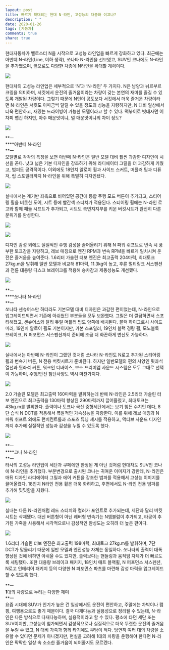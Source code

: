 ```yaml
---
layout: post
title: 빠르게 확대되는 현대 N-라인, 고성능의 대중화 이끄나?
description: " "
date: 2020-01-26
tags: [자동차]
comments: true
share: true
---
```



현대자동차가 벨로스터  N을 시작으로 고성능 라인업을 빠르게 강화하고 있다. 최근에는 아반떼  N-라인(Line, 이하 생략),  쏘나타  N-라인을 선보였고, SUV인 코나에도  N-라인을 추가했으며, 앞으로도 다양한 차종에  N라인을 확대할 계획이다.

[![](https://post-phinf.pstatic.net/MjAyMDExMjVfMjgw/MDAxNjA2MjY0NTU2OTkw.U0bAeTIEIwtxuTDbGKk0RslGQxBYT5-KLW-_DemFftMg.fiwt08qECEXZlgjho98K5eOJFNtYAvKbnHZ21wKkfmUg.JPEG/200923_%28%EC%82%AC%EC%A7%844%29_%ED%98%84%EB%8C%80%EC%B0%A8%2C_%EC%8F%98%EB%82%98%ED%83%80_N_%EB%9D%BC%EC%9D%B8_%EC%9D%B4%EB%AF%B8%EC%A7%80_%EA%B3%B5%EA%B0%9C_copy.jpg?type=w1200)](https://post.naver.com/viewer/postView.nhn?volumeNo=30060478&memberNo=3251907#)

현대차의 고성능 라인업은 세부적으로  ‘N’과  ‘N-라인’  두 가지다. N은 남양과 뉘르부르크링을 의미하며, 서킷에서 운전의 즐거움이라는 차량이 갖는 본연의 재미를 즐길 수 있도록 개발된 차량이다. 그렇기 때문에  N인이 공도보다 서킷에서 더욱 즐거운 차량이라면  N-라인은 서킷도 이따금씩 달릴 수 있을 정도의 성능을 자랑하지만, N 대비 일상에서 더욱 편안하고, 재밌는 드라이빙이 가능한 모델이라고 할 수 있다. 떡볶이로 빗대자면 어차피 맵긴 하지만, 아주 매운맛이냐,  덜 매운맛이냐의 차이 정도?

[![](https://post-phinf.pstatic.net/MjAyMDExMjVfMjcy/MDAxNjA2MjYyNzcxMzMx.tdmfuFWvMF9elli5qhFaAXZ5MaUcjPnt1mnx36sCPLQg.EqUMndqoRxVE6soaCVe1QcV_Y7Q2-4EltBsvtq1zfBIg.JPEG/Untitled-1l.jpg?type=w1200)](https://post.naver.com/viewer/postView.nhn?volumeNo=30060478&memberNo=3251907#)

**ㅡ  
****아반떼  N-라인  
****ㅡ**  
모델별로 각각의 특징을 보면 아반떼  N-라인은 일반 모델 대비 훨씬 과감한 디자인이 시선을 끈다. 낮고 넓은 기본 디자인을 강조하기 위해 라디에이터 그릴을 더 과감하게 키웠고, 범퍼도 공격적이다. 이외에도  18인치 알로이 휠과 사이드 스커트, 머플러 팁과 디퓨저, 립 스포일러까지  N-라인을 위해 특별히 디자인됐다.

[![](https://post-phinf.pstatic.net/MjAyMDExMjVfMTcg/MDAxNjA2MjYyNzcxMzIy.ty-wjT3MoGSGaoWB_MQRmXHtcZwn5vUbKrBFo3bxNIkg.TKkyIcDezv7RKmkeTzPGyTEiqNys40Rx5ZhDO_sgVy8g.JPEG/Hyundai-Elantra_N_Line-2021-1600-24.jpg?type=w1200)](https://post.naver.com/viewer/postView.nhn?volumeNo=30060478&memberNo=3251907#)

실내에서는 계기반 좌측으로 비어있던 공간에 통합 주행 모드 버튼이 추가되고, 스티어링 휠을 비롯한 도어, 시트 등에 빨간색 스티치가 적용된다. 스티어링 휠에는  N-라인 로고와 함께 패들 시프트가 추가되고, 시트도 측면지지부를 키운 버킷시트가 완전히 다른 분위기를 완성한다.

[![](https://post-phinf.pstatic.net/MjAyMDExMjVfMTUy/MDAxNjA2MjYyODUwMTkw.yj2IPttoiJLgPYFxwWJMl9aaJrUikfYecUuhDEADmx0g.P-du4ea2i7VkN_niZbR6ODqKsB0CScd0r2WN7T9TXT4g.JPEG/Untitled-j1l.jpg?type=w1200)](https://post.naver.com/viewer/postView.nhn?volumeNo=30060478&memberNo=3251907#)

[![](https://post-phinf.pstatic.net/MjAyMDExMjVfMTgg/MDAxNjA2MjYyNzcxMzMw.i6TcKYZqdFwLf8UQsnyDYYmamlpO8ebgstS3ilHNKekg.-ffPk2IXOCNyWBENrVeOXsC9yihX8Pd9rEcExos8ozcg.JPEG/Untitled-2.jpg?type=w1200)](https://post.naver.com/viewer/postView.nhn?volumeNo=30060478&memberNo=3251907#)

디자인 감성 외에도 실질적인 주행 감성을 끌어올리기 위해  N 파워 쉬프트로 변속 시 풍부한 토크감을 자랑하고, 레브 매칭으로 엔진  RPM과 변속  RPM을 빠르게 일치시켜 운전은 즐거움을 높여준다. 1.6리터 가솔린 터보 엔진은 최고출력  204마력, 최대토크  27kg.m을 발휘해 일반 모델과 비교해  81마력, 11.3kg이 높고, 후륜 멀티링크 서스펜션과 전륜 대용량 디스크 브레이크를 적용해 승차감과 제동성능도 개선했다.

[![](https://post-phinf.pstatic.net/MjAyMDExMjVfNDQg/MDAxNjA2MjYyNzcxMzI4.g0qWMzNWo8TIEyMfVZicdvJI2sgDtm91b8waBOgT5Osg.j1TTw2EvbnSR_5MdoSe3zwO5Tb0jadZyMkfRHYDHlgcg.JPEG/200923_%28%EC%82%AC%EC%A7%841%29_%ED%98%84%EB%8C%80%EC%B0%A8%2C_%EC%8F%98%EB%82%98%ED%83%80_N_%EB%9D%BC%EC%9D%B8_%EC%9D%B4%EB%AF%B8%EC%A7%80_%EA%B3%B5%EA%B0%9C.jpg?type=w1200)](https://post.naver.com/viewer/postView.nhn?volumeNo=30060478&memberNo=3251907#)

**ㅡ  
****쏘나타  N-라인  
****ㅡ**  
쏘나타 센슈어스만 하더라도 기본모델 대비 디자인은 과감한 편이었는데, N-라인으로 업그레이드되면서 기존에 아쉬웠던 부분들을 모두 보완했다. 그릴은 더 깔끔하면서 스포티해졌고, 센슈어스와 달리 듀얼 머플러 팁도 양쪽에 배치된다. 블랙 하이그로시 사이드미러, 19인치 알로이 휠도 기본이지만, 카본 스포일러, 19인치 블랙 경량 휠, 모노블록 브레이크, N 퍼포먼스 서스펜션까지 준비해 조금 더 화끈하게 변신도 가능하다.

[![](https://post-phinf.pstatic.net/MjAyMDExMjVfODIg/MDAxNjA2MjYyNzcxMzMw.1MTCaTBZ7cj32RofPjMbT_FgsrEBihlMkfrh4s2zxd0g.VTluep-DRcAiIGjRDLhrL72uHFrNcEMlvQTB_JnDn2sg.JPEG/Untitled-1.jpg?type=w1200)](https://post.naver.com/viewer/postView.nhn?volumeNo=30060478&memberNo=3251907#)

실내에서는 아반떼  N-라인이 그랬던 것처럼 쏘나타  N-라인도  N로고 추가된 스티어링 휠과 변속기 버튼, N 전용 버킷시트가 준비된다. 하지만 일반모델의 편의 사양인 뒷좌석 열선과 뒷좌석 커튼, 워크인 디바이스, 보스 프리미엄 사운드 시스템은 모두 그대로 선택이 가능하며, 주행/안전 첨단사양도 역시 마찬가지다.

[![](https://post-phinf.pstatic.net/MjAyMDExMjVfMTkg/MDAxNjA2MjYzMjE4MTg5.Th7WSpd7tFjuq7DH22NMCYaB1UNMhDp0nT-pgnzah0Ag.JYQlZCDAph1G1MW2ymGdi6itLhdRruBWuZt0KX71q7Ag.JPEG/Untitled-4%3B.jpg?type=w1200)](https://post.naver.com/viewer/postView.nhn?volumeNo=30060478&memberNo=3251907#)

2.0 가솔린 모델은 최고출력  160마력을 발휘하는데 반해  N-라인은  2.5리터 가솔린 터보 엔진으로 최고출력을 130마력 향상된 290마력까지 끌어올렸고, 최대토크는 43kg.m를 발휘한다. 출력이나 토크나 국산 중형세단에서는 보기 힘든 수치인 데다, 8단 습식  N DCT를 적용해서 폭발적인 가속성능을 자랑한다. 이를 위해 레브 매칭과 N 파워 쉬프트 외에도 런치컨트롤과 스포츠 튜닝 섀시를 적용하고, 액티브 사운드 디자인까지 추가해 실질적인 성능과 감성을 누릴 수 있도록 했다.

[![](https://post-phinf.pstatic.net/MjAyMDExMjVfMjgx/MDAxNjA2MjY0MTkwNzc2.uHE20jYShWvlrZyZuDJvDyEQ4Ic1D-ycdSBy8cilNVQg.IYuBbcZathP89u3Jl7A9TFIf33Pzoh8hjXgtK4OTveMg.JPEG/Untitled-4.jpg?type=w1200)](https://post.naver.com/viewer/postView.nhn?volumeNo=30060478&memberNo=3251907#)

**ㅡ  
****코나  N-라인  
****ㅡ**  
타사의 고성능 라인업이 세단과 쿠페에만 한정된 게 아닌 것처럼 현대차도  SUV인 코나에  N-라인을 추가했다. 부분변경으로 출시된 코나는 귀여운 이미지가 강한데, N-라인은 매뒤 디자인 라디에이터 그릴과 에어 커튼을 강조한 범퍼를 적용해서 고성능 이미지를 끌어올렸다. 18인치  N라인 전용 휠은 더욱 화려하고, 후면에서도  N-라인 전용 범퍼를 추가해 밋밋함을 지웠다.

[![](https://post-phinf.pstatic.net/MjAyMDExMjVfMjIz/MDAxNjA2MjY0MTkwNzky.QUnkGwVc9ms4oCqwhAsTIFRAduHhs0DTjRjxB5fLZ0Ag.JwvnSs1m2yF2a80RHFguSr43VN4JfuZ9ndy3hTrUrrog.JPEG/Untitled-5ddd.jpg?type=w1200)](https://post.naver.com/viewer/postView.nhn?volumeNo=30060478&memberNo=3251907#)

실내는 다른  N-라인처럼 레드 스티치와 컬러가 포인트로 추가되는데, 세단과 달리 버킷시트는 삭제됐다. 대신 버튼형이 아닌 레버형 변속기는  N앰블럼이 추가되고, 타공이 추가된 가죽을 사용해서 시각적으로나 감성적인 완성도는 오히려 더 높은 편이다.

[![](https://post-phinf.pstatic.net/MjAyMDExMjVfMjE5/MDAxNjA2MjY0Mjc4MTIw._45TulPbQEOu0WQtPNc-1_M5BR9DHbccXW4lB1pwd5sg.pDcW_QeODwAqHKtC9MKQvDChXqbtj_j6h-o0tdTwnZgg.JPEG/Untitled-4%3B%3B%3B.jpg?type=w1200)](https://post.naver.com/viewer/postView.nhn?volumeNo=30060478&memberNo=3251907#)

1.6리터 가솔린 터보 엔진은 최고출력  198마력, 최대토크  27kg.m를 발휘하며, 7단  DCT가 맞물리기 때문에 일반 모델과 엔진성능 자체는 동일하다. 쏘나타의 출력이 대폭 향상된 것에 비하면 아쉬울 수도 있지만, 출력보다는 핸들링과 움직임 자체가 더 빠르도록 세팅됐다. 또한 대용량 브레이크 패키지, 18인치 매트 블랙휠, N 퍼포먼스 서스펜션, N로고 인테리어 패키지 등의 다양한  N 퍼포먼스 파츠를 마련해 감성 마력을 업그레이드할 수 있도록 했다.

**ㅡ  
****1****대의 차량으로 누리는 다양한 재미  
****ㅡ**  
요즘 시대에  SUV가 인기가 높은 건 일상에서도 운전이 편안하고, 주말에는 차박이나 캠핑, 여행용으로도 좋기 때문이다. 결국 다재다능과 실용성으로 정리될 수 있는데, N-라인은 다른 방식으로 다재다능하며, 실용적이라고 할 수 있다. 평소에 타던 세단 또는  SUV이지만, 고성능이 첨가되면서 감성적으로나 실질적으로 더욱 뚜렷한 운전의 즐거움을 누릴 수 있고, N 대비 가족과 함께 타기에도 부담이 적다. 당연히 여러 대의 차량을 소유할 수 있다면 문제가 아니겠지만, 현실을 고려해  1대의 차량을 운행해야 한다면  N-라인은 팍팍한 일상 속 소소한 즐거움이 되어줄지도 모르겠다.